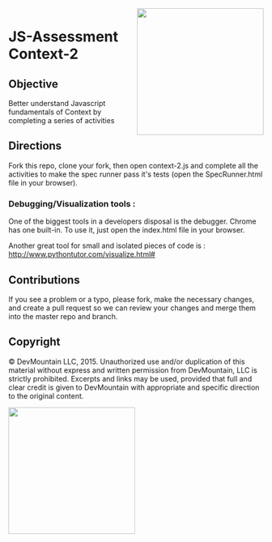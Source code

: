 <img src="https://devmounta.in/img/logowhiteblue.png" width="250" align="right">

JS-Assessment Context-2
=========

## Objective
Better understand Javascript fundamentals of Context by completing a series of activities

## Directions
Fork this repo, clone your fork, then open context-2.js and complete all the activities to make the spec runner pass it's tests (open the SpecRunner.html file in your browser). 

### Debugging/Visualization tools :
One of the biggest tools in a developers disposal is the debugger. Chrome has one built-in. To use it, just open the index.html file in your browser.

Another great tool for small and isolated pieces of code is : http://www.pythontutor.com/visualize.html#

## Contributions
If you see a problem or a typo, please fork, make the necessary changes, and create a pull request so we can review your changes and merge them into the master repo and branch.

## Copyright

© DevMountain LLC, 2015. Unauthorized use and/or duplication of this material without express and written permission from DevMountain, LLC is strictly prohibited. Excerpts and links may be used, provided that full and clear credit is given to DevMountain with appropriate and specific direction to the original content.

<img src="https://devmounta.in/img/logowhiteblue.png" width="250">
